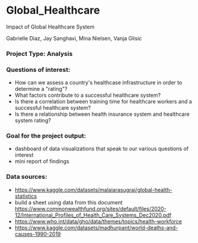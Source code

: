 # Global_Healthcare
 Impact of Global Healthcare System

Gabrielle Diaz, Jay Sanghavi, Mina Nielsen, Vanja Glisic

### Project Type: Analysis

### Questions of interest:
- How can we assess a country's healthcase infrastructure in order to determine a "rating"?
- What factors contribute to a successful healthcare system?
- Is there a correlation between training time for healthcare workers and a successful healthcare system?
- Is there a relationship between health insurance system and healthcare system rating?

### Goal for the project output:
- dashboard of data visualizations that speak to our various questions of interest
- mini report of findings

### Data sources:
- https://www.kaggle.com/datasets/malaiarasugraj/global-health-statistics
- build a sheet using data from this document https://www.commonwealthfund.org/sites/default/files/2020-12/International_Profiles_of_Health_Care_Systems_Dec2020.pdf
- https://www.who.int/data/gho/data/themes/topics/health-workforce
- https://www.kaggle.com/datasets/madhurpant/world-deaths-and-causes-1990-2019
